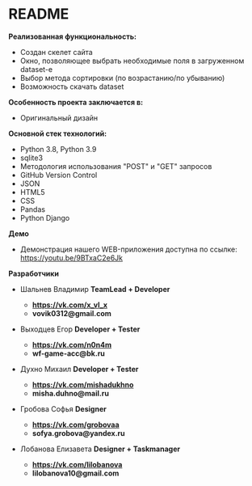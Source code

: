 # README


__Реализованная функциональность:__

* Создан скелет сайта
* Окно, позволяющее выбрать необходимые поля в загруженном dataset-е
* Выбор метода сортировки (по возрастанию/по убыванию)
* Возможность скачать dataset



__Особенность проекта заключается в:__

* Оригинальный дизайн



__Основной стек технологий:__

* Python 3.8, Python 3.9
* sqlite3 
* Методология использования "POST" и "GET" запросов
* GitHub Version Control
* JSON
* HTML5
* CSS
* Pandas
* Python Django


__Демо__

* Демонстрация нашего WEB-приложения доступна по ссылке: https://youtu.be/9BTxaC2e6Jk

__Разработчики__

* Шальнев Владимир __TeamLead + Developer__
  * __https://vk.com/x_vl_x__
  * __vovik0312@gmail.com__
  
* Выходцев Егор __Developer + Tester__
  * __https://vk.com/n0n4m__
  * __wf-game-acc@bk.ru__

* Духно Михаил __Developer + Tester__
  * __https://vk.com/mishadukhno__
  * __misha.duhno@mail.ru__

* Гробова Софья __Designer__
  * __https://vk.com/grobovaa__
  * __sofya.grobova@yandex.ru__
  
* Лобанова Елизавета __Designer + Taskmanager__
  * __https://vk.com/lilobanova__
  * __lilobanova10@gmail.com__
